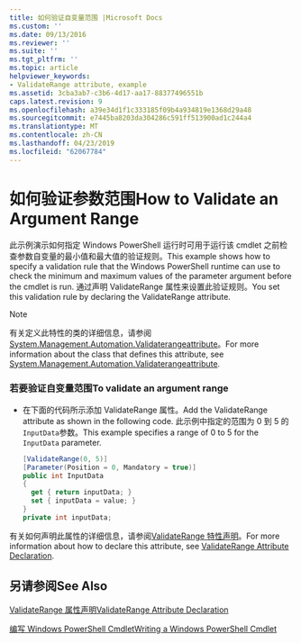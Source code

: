 ```yaml
---
title: 如何验证自变量范围 |Microsoft Docs
ms.custom: ''
ms.date: 09/13/2016
ms.reviewer: ''
ms.suite: ''
ms.tgt_pltfrm: ''
ms.topic: article
helpviewer_keywords:
- ValidateRange attribute, example
ms.assetid: 3cba3ab7-c3b6-4d17-aa17-88377496551b
caps.latest.revision: 9
ms.openlocfilehash: a39e34d1f1c333185f09b4a934819e1368d29a48
ms.sourcegitcommit: e7445ba8203da304286c591ff513900ad1c244a4
ms.translationtype: MT
ms.contentlocale: zh-CN
ms.lasthandoff: 04/23/2019
ms.locfileid: "62067784"
---
```

# <a name="how-to-validate-an-argument-range"></a><span data-ttu-id="156f2-102">如何验证参数范围</span><span class="sxs-lookup"><span data-stu-id="156f2-102">How to Validate an Argument Range</span></span>

<span data-ttu-id="156f2-103">此示例演示如何指定 Windows PowerShell 运行时可用于运行该 cmdlet 之前检查参数自变量的最小值和最大值的验证规则。</span><span class="sxs-lookup"><span data-stu-id="156f2-103">This example shows how to specify a validation rule that the Windows PowerShell runtime can use to check the minimum and maximum values of the parameter argument before the cmdlet is run.</span></span> <span data-ttu-id="156f2-104">通过声明 ValidateRange 属性来设置此验证规则。</span><span class="sxs-lookup"><span data-stu-id="156f2-104">You set this validation rule by declaring the ValidateRange attribute.</span></span>

> [!NOTE]
> <span data-ttu-id="156f2-105">有关定义此特性的类的详细信息，请参阅[System.Management.Automation.Validaterangeattribute](/dotnet/api/System.Management.Automation.ValidateRangeAttribute)。</span><span class="sxs-lookup"><span data-stu-id="156f2-105">For more information about the class that defines this attribute, see [System.Management.Automation.Validaterangeattribute](/dotnet/api/System.Management.Automation.ValidateRangeAttribute).</span></span>

### <a name="to-validate-an-argument-range"></a><span data-ttu-id="156f2-106">若要验证自变量范围</span><span class="sxs-lookup"><span data-stu-id="156f2-106">To validate an argument range</span></span>

- <span data-ttu-id="156f2-107">在下面的代码所示添加 ValidateRange 属性。</span><span class="sxs-lookup"><span data-stu-id="156f2-107">Add the ValidateRange attribute as shown in the following code.</span></span> <span data-ttu-id="156f2-108">此示例中指定的范围为 0 到 5 的`InputData`参数。</span><span class="sxs-lookup"><span data-stu-id="156f2-108">This example specifies a range of 0 to 5 for the `InputData` parameter.</span></span>

    ```csharp
    [ValidateRange(0, 5)]
    [Parameter(Position = 0, Mandatory = true)]
    public int InputData
    {
      get { return inputData; }
      set { inputData = value; }
    }
    private int inputData;
    ```

<span data-ttu-id="156f2-109">有关如何声明此属性的详细信息，请参阅[ValidateRange 特性声明](./validaterange-attribute-declaration.md)。</span><span class="sxs-lookup"><span data-stu-id="156f2-109">For more information about how to declare this attribute, see [ValidateRange Attribute Declaration](./validaterange-attribute-declaration.md).</span></span>

## <a name="see-also"></a><span data-ttu-id="156f2-110">另请参阅</span><span class="sxs-lookup"><span data-stu-id="156f2-110">See Also</span></span>

[<span data-ttu-id="156f2-111">ValidateRange 属性声明</span><span class="sxs-lookup"><span data-stu-id="156f2-111">ValidateRange Attribute Declaration</span></span>](./validaterange-attribute-declaration.md)

[<span data-ttu-id="156f2-112">编写 Windows PowerShell Cmdlet</span><span class="sxs-lookup"><span data-stu-id="156f2-112">Writing a Windows PowerShell Cmdlet</span></span>](./writing-a-windows-powershell-cmdlet.md)
